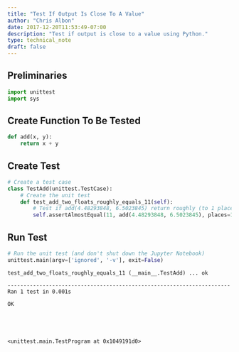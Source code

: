 ```yaml
---
title: "Test If Output Is Close To A Value"
author: "Chris Albon"
date: 2017-12-20T11:53:49-07:00
description: "Test if output is close to a value using Python."
type: technical_note
draft: false
---
```

## Preliminaries


```python
import unittest
import sys
```

## Create Function To Be Tested


```python
def add(x, y):
    return x + y
```

## Create Test


```python
# Create a test case
class TestAdd(unittest.TestCase):
    # Create the unit test
    def test_add_two_floats_roughly_equals_11(self):
        # Test if add(4.48293848, 6.5023845) return roughly (to 1 place) 11 (actual product: 10.98532298)
        self.assertAlmostEqual(11, add(4.48293848, 6.5023845), places=1)
```

## Run Test


```python
# Run the unit test (and don't shut down the Jupyter Notebook)
unittest.main(argv=['ignored', '-v'], exit=False)
```

    test_add_two_floats_roughly_equals_11 (__main__.TestAdd) ... ok
    
    ----------------------------------------------------------------------
    Ran 1 test in 0.001s
    
    OK





    <unittest.main.TestProgram at 0x1049191d0>


